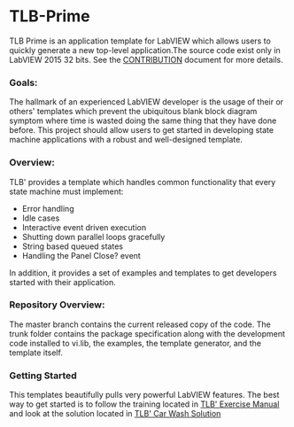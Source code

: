 # TLB-Prime

TLB Prime is an application template for LabVIEW which allows users to quickly generate a new top-level application.The source code exist only in LabVIEW 2015 32 bits. See the [CONTRIBUTION](https://github.com/NISystemsEngineering/TLB-Prime/blob/TLBPrime1/CONTRIBUTION.md) document for more details.

### Goals:
The hallmark of an experienced LabVIEW developer is the usage of their or others' templates which prevent the ubiquitous blank block diagram symptom where time is wasted doing the same thing that they have done before. This project should allow users to get started in developing state machine applications with a robust and well-designed template.
 
### Overview:
TLB' provides a template which handles common functionality that every state machine must implement:
- Error handling
- Idle cases
- Interactive event driven execution
- Shutting down parallel loops gracefully
- String based queued states
- Handling the Panel Close? event

In addition, it provides a set of examples and templates to get developers started with their application.
 
### Repository Overview:
The master branch contains the current released copy of the code. The trunk folder contains the package specification along with the development code installed to vi.lib, the examples, the template generator, and the template itself.

### Getting Started
This templates beautifully pulls very powerful LabVIEW features. The best way to get started is to follow the training located in [TLB' Exercise Manual](https://github.com/NISystemsEngineering/TLB-Prime/tree/TLBPrime1/Documentation) and look at the solution located in [TLB' Car Wash Solution](https://github.com/NISystemsEngineering/TLB-Prime/tree/TLBPrime1/Source/TLB%60%20Examples/Car%20Wash)